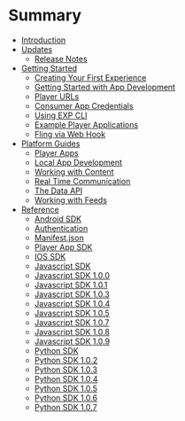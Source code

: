 # Summary

* [Introduction](README.md)
* [Updates]()
  * [Release Notes](/developers/updates/release-notes.md)
* [Getting Started]()
  * [Creating Your First Experience](/developers/tutorials/quickstart.md)
  * [Getting Started with App Development](/developers/tutorials/player-apps.md) 
  * [Player URLs](/developers/tutorials/player-urls.md)
  * [Consumer App Credentials](/developers/tutorials/consumer-app-credentials.md)
  * [Using EXP CLI](https://github.com/scalainc/exp-cli) 
  * [Example Player Applications](https://github.com/scalainc/exp-app-boilerplates) 
  * [Fling via Web Hook](/developers/tutorials/webhooks.md)
* [Platform Guides]()
  * [Player Apps](/developers/guides/player-apps.md)
  * [Local App Development](/developers/guides/local-app-development.md)
  * [Working with Content](/developers/guides/content.md)
  * [Real Time Communication](/developers/guides/real-time-communication.md)
  * [The Data API](/developers/guides/data.md)
  * [Working with Feeds](/developers/guides/feeds.md)
* [Reference]()
  * [Android SDK](/developers/reference/android-sdk.md)
  * [Authentication](/developers/reference/authentication.md)
  * [Manifest.json](/developers/reference/manifest.md)
  * [Player App SDK](/developers/reference/player-app-sdk.md)
  * [IOS SDK](/developers/reference/ios-sdk.md)
  * [Javascript SDK](/developers/reference/javascript-sdk.md)
  * [Javascript SDK 1.0.0](/developers/reference/javascript-sdk-1.0.0.md)
  * [Javascript SDK 1.0.1](/developers/reference/javascript-sdk-1.0.1.md)
  * [Javascript SDK 1.0.3](/developers/reference/javascript-sdk-1.0.3.md)
  * [Javascript SDK 1.0.4](/developers/reference/javascript-sdk-1.0.4.md)
  * [Javascript SDK 1.0.5](/developers/reference/javascript-sdk-1.0.5.md)
  * [Javascript SDK 1.0.7](/developers/reference/javascript-sdk-1.0.7.md)
  * [Javascript SDK 1.0.8](/developers/reference/javascript-sdk-1.0.8.md)
  * [Javascript SDK 1.0.9](/developers/reference/javascript-sdk-1.0.9.md)
  * [Python SDK](/developers/reference/python-sdk.md)
  * [Python SDK 1.0.2](/developers/reference/python-sdk-1.0.2.md)
  * [Python SDK 1.0.3](/developers/reference/python-sdk-1.0.3.md)
  * [Python SDK 1.0.4](/developers/reference/python-sdk-1.0.4.md)
  * [Python SDK 1.0.5](/developers/reference/python-sdk-1.0.5.md)
  * [Python SDK 1.0.6](/developers/reference/python-sdk-1.0.6.md)
  * [Python SDK 1.0.7](/developers/reference/python-sdk-1.0.7.md)

